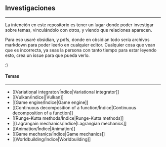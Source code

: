 ## Investigaciones
---
La intención en este repositorio es tener un lugar donde poder investigar sobre temas, vinculándolo con otros, y viendo que relaciones aparecen.

Para eso usaré obsidian, y pdfs, donde en obsidian todo sería archivos markdown para poder leerlo en cualquier editor. Cualquier cosa que vean que es incorrecta, ya seas la persona con tanto tiempo para estar leyendo esto, crea un issue para que pueda verlo.

:)

#### Temas
---
* [[Variational integrator/Índice|Variational integrator]]
* [[Vulkan/Índice||Vulkan]]
* [[Game engine/Índice|Game engine]]
* [[Continuous decomposition of a function/Índice|Continuous decomposition of a function]]
* [[Runge-Kutta methods/Índice|Runge-Kutta methods]]
* [[Lagrangain mechanics/Índice|Lagrangian mechanics]]
* [[Animation/Índice|Animation]]
* [[Game mechanics/Índice|Game mechanics]]
* [[Worldbuilding/Índice|Worldbuilding]]

